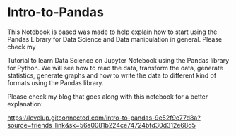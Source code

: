 # Intro-to-Pandas
This Notebook is based was made to help explain how to start using the Pandas Library for Data Science and Data manipulation in general. Please check my 

Tutorial to learn Data Science on Jupyter Notebook using the Pandas library for Python. We will see how to read the data, transform the data, generate statistics, generate graphs and how to write the data to different kind of formats using the Pandas library.

Please check my blog that goes along with this notebook for a better explanation: 

https://levelup.gitconnected.com/intro-to-pandas-9e52f9e77d8a?source=friends_link&sk=56a0081b224ce74724bfd30d312e68d5
